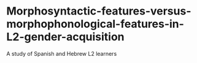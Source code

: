 # Morphosyntactic-features-versus-morphophonological-features-in-L2-gender-acquisition
A study of Spanish and Hebrew L2 learners 
